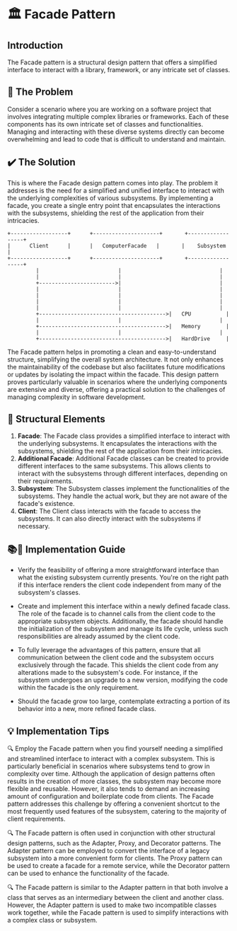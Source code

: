 #  🏛️  Facade Pattern
## Introduction
The Facade pattern is a structural design pattern that offers a simplified interface to interact with a library, framework, or any intricate set of classes.
## 🚨 The Problem
Consider a scenario where you are working on a software project that involves integrating multiple complex libraries or frameworks. Each of these components has its own intricate set of classes and functionalities. Managing and interacting with these diverse systems directly can become overwhelming and lead to code that is difficult to understand and maintain.

## ✔️ The Solution
This is where the Facade design pattern comes into play. The problem it addresses is the need for a simplified and unified interface to interact with the underlying complexities of various subsystems. By implementing a facade, you create a single entry point that encapsulates the interactions with the subsystems, shielding the rest of the application from their intricacies.
```
+------------------+      +---------------------+       +------------------+
|      Client      |      |   ComputerFacade   |       |    Subsystem    |
+------------------+      +---------------------+       +------------------+
         |                         |                               |
         |                         |                               |
         +------------------------>|                               |
         |                         |                               |
         |                         |                               |
         |                         |                               |
         |                         |                               |
         +---------------------------------------->|   CPU           |
         |                         |                               |
         +---------------------------------------->|   Memory        |
         |                         |                               |
         +---------------------------------------->|   HardDrive     |
```
The Facade pattern helps in promoting a clean and easy-to-understand structure, simplifying the overall system architecture. It not only enhances the maintainability of the codebase but also facilitates future modifications or updates by isolating the impact within the facade. This design pattern proves particularly valuable in scenarios where the underlying components are extensive and diverse, offering a practical solution to the challenges of managing complexity in software development.
## 🚧 Structural Elements
1. **Facade**: The Facade class provides a simplified interface to interact with the underlying subsystems. It encapsulates the interactions with the subsystems, shielding the rest of the application from their intricacies.
2. **Additional Facade**: Additional Facade classes can be created to provide different interfaces to the same subsystems. This allows clients to interact with the subsystems through different interfaces, depending on their requirements.
3. **Subsystem**: The Subsystem classes implement the functionalities of the subsystems. They handle the actual work, but they are not aware of the facade's existence.
3. **Client**: The Client class interacts with the facade to access the subsystems. It can also directly interact with the subsystems if necessary.
## 📚🔨 Implementation Guide
* Verify the feasibility of offering a more straightforward interface than what the existing subsystem currently presents. You're on the right path if this interface renders the client code independent from many of the subsystem's classes.

* Create and implement this interface within a newly defined facade class. The role of the facade is to channel calls from the client code to the appropriate subsystem objects. Additionally, the facade should handle the initialization of the subsystem and manage its life cycle, unless such responsibilities are already assumed by the client code.

* To fully leverage the advantages of this pattern, ensure that all communication between the client code and the subsystem occurs exclusively through the facade. This shields the client code from any alterations made to the subsystem's code. For instance, if the subsystem undergoes an upgrade to a new version, modifying the code within the facade is the only requirement.

* Should the facade grow too large, contemplate extracting a portion of its behavior into a new, more refined facade class.

## 💡 Implementation Tips

🔍 Employ the Facade pattern when you find yourself needing a simplified and streamlined interface to interact with a complex subsystem. This is particularly beneficial in scenarios where subsystems tend to grow in complexity over time. Although the application of design patterns often results in the creation of more classes, the subsystem may become more flexible and reusable. However, it also tends to demand an increasing amount of configuration and boilerplate code from clients. The Facade pattern addresses this challenge by offering a convenient shortcut to the most frequently used features of the subsystem, catering to the majority of client requirements.

🔍 The Facade pattern is often used in conjunction with other structural design patterns, such as the Adapter, Proxy, and Decorator patterns. The Adapter pattern can be employed to convert the interface of a legacy subsystem into a more convenient form for clients. The Proxy pattern can be used to create a facade for a remote service, while the Decorator pattern can be used to enhance the functionality of the facade.

🔍 The Facade pattern is similar to the Adapter pattern in that both involve a class that serves as an intermediary between the client and another class. However, the Adapter pattern is used to make two incompatible classes work together, while the Facade pattern is used to simplify interactions with a complex class or subsystem.



